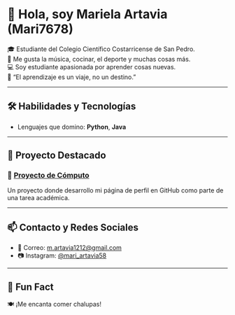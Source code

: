 # 👋 Hola, soy Mariela Artavia (Mari7678)

🎓 Estudiante del Colegio Científico Costarricense de San Pedro.  
🎵 Me gusta la música, cocinar, el deporte y muchas cosas más.  
💻 Soy estudiante apasionada por aprender cosas nuevas.  
💬 “El aprendizaje es un viaje, no un destino.”

---

## 🛠️ Habilidades y Tecnologías

- Lenguajes que domino: **Python**, **Java**

---

## 🚀 Proyecto Destacado

### 📂 [Proyecto de Cómputo](https://github.com/Mari7678/Mari7678/edit/main/README.md)
Un proyecto donde desarrollo mi página de perfil en GitHub como parte de una tarea académica.

---

## 📫 Contacto y Redes Sociales

- 📧 Correo: [m.artavia1212@gmail.com](mailto:m.artavia1212@gmail.com)
- 📷 Instagram: [@mari_artavia58](https://instagram.com/mari_artavia58)

---

## 🎉 Fun Fact

🍽️ ¡Me encanta comer chalupas!


